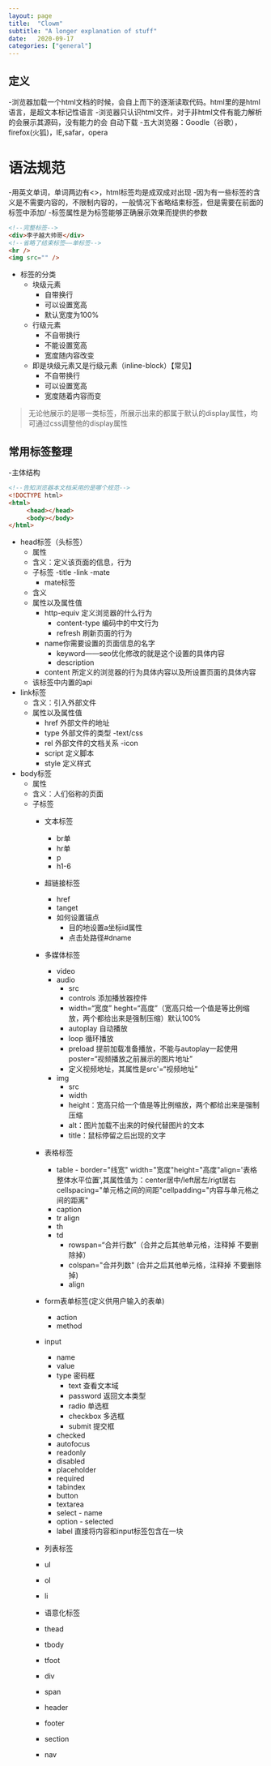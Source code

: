 ```yaml
---
layout: page
title:  "Clowm"
subtitle: "A longer explanation of stuff"
date:   2020-09-17 
categories: ["general"]
---
```


## 定义
-浏览器加载一个html文档的时候，会自上而下的逐渐读取代码。html里的是html语言，是超文本标记性语言
       -浏览器只认识html文件，对于非html文件有能力解析的会展示其源码，没有能力的会
       自动下载
-五大浏览器：Goodle（谷歌），firefox(火狐)，IE,safar，opera
       
# 语法规范

 -用英文单词，单词两边有<>，html标签均是成双成对出现
 -因为有一些标签的含义是不需要内容的，不限制内容的，一般情况下省略结束标签，但是需要在前面的标签中添加/
-标签属性是为标签能够正确展示效果而提供的参数




 ```html
 <!--完整标签-->
 <div>李子越大帅哥</div>
<!--省略了结束标签——单标签-->
<hr />
<img src="" />
```


- 标签的分类
     - 块级元素
          - 自带换行
          - 可以设置宽高
          - 默认宽度为100%
     - 行级元素
          - 不自带换行
          - 不能设置宽高
          - 宽度随内容改变
     - 即是块级元素又是行级元素（inline-block）【常见<img>】
          - 不自带换行
          - 可以设置宽高
          - 宽度随着内容而变


>无论他展示的是哪一类标签，所展示出来的都属于默认的display属性，均可通过css调整他的display属性
          

 ##  常用标签整理

-主体结构

````html
<!--告知浏览器本文档采用的是哪个规范-->
<!DOCTYPE html>
<html>
     <head></head>
     <body></body>
</html>
````

- head标签（头标签）
     - 属性
     - 含义：定义该页面的信息，行为
     - 子标签
         -title
         -link
         -mate
         - mate标签
   - 含义
   - 属性以及属性值
       - http-equiv 定义浏览器的什么行为
           - content-type 编码中的中文行为
           - refresh 刷新页面的行为
       - name你需要设置的页面信息的名字
           - keyword——seo优化修改的就是这个设置的具体内容
           - description
       - content 所定义的浏览器的行为具体内容以及所设置页面的具体内容 
   - 该标签中内置的api
- link标签
   - 含义：引入外部文件
   - 属性以及属性值
       - href 外部文件的地址
       - type 外部文件的类型 -text/css
       - rel 外部文件的文档关系  -icon 
       - script 定义脚本
       - style 定义样式
- body标签
    - 属性
    - 含义：人们俗称的页面
    - 子标签
       - 文本标签
            - br单
            - hr单
            - p
            - h1-6
       - 超链接标签<a>
            - href
            - tanget
            - 如何设置锚点
                - 目的地设置a坐标id属性
                - 点击处路径#dname
       - 多媒体标签
            - video
            - audio
                - src
                - controls 添加播放器控件
                - width=“宽度” heght=“高度”（宽高只给一个值是等比例缩放，两个都给出来是强制压缩）默认100%
                - autoplay 自动播放
                - loop 循环播放
                - preload 提前加载准备播放，不能与autoplay一起使用 poster=“视频播放之前展示的图片地址”
                - 定义视频地址，其属性是src'=“视频地址”
            - img
                - src
                - width
                - height：宽高只给一个值是等比例缩放，两个都给出来是强制压缩
                - alt：图片加载不出来的时候代替图片的文本
                - title：鼠标停留之后出现的文字
         
       - 表格标签
            - table
             - border="线宽" width="宽度"height="高度"align='表格整体水平位置',其属性值为：center居中/left居左/rigt居右 cellspacing="单元格之间的间距"cellpadding="内容与单元格之间的距离"
            - caption
            - tr    align
            - th
            - td
                - rowspan=“合并行数”（合并之后其他单元格，注释掉 不要删除掉）
                - colspan="合并列数" (合并之后其他单元格，注释掉 不要删除掉)
                - align
       - form表单标签(定义供用户输入的表单)
           - action
           - method
       - input
          - name
          - value
          - type 密码框
            - text 查看文本域
            - password 返回文本类型
            - radio 单选框
            - checkbox 多选框
            - submit 提交框
          - checked 
          - autofocus
          - readonly
          - disabled
          - placeholder
          - required
          - tabindex
         - button
         - textarea
         - select  - name
         - option  - selected
         - label 直接将内容和input标签包含在一块
       - 列表标签
        - ul
        - ol 
        - li
       - 语意化标签
        - thead
        - tbody
        - tfoot
        - div
        - span
        - header
        - footer
        - section
        - nav
        